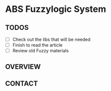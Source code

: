 # ABS Fuzzylogic System

## TODOS

- [ ] Check out the libs that will be needed
- [ ] Finish to read the article
- [ ] Review old Fuzzy materials

## OVERVIEW

## CONTACT
